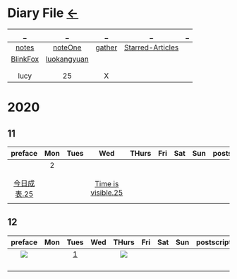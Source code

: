 # Diary File [←](../index.md)

| _ | _ | _ | _ | _ |
|:---:|:---:|:---:|:---:|:---:|
| [notes](notes.md) | [noteOne](noteOne.md) | [gather](gather.md) | [Starred-Articles](https://github.com/Yixiaohan/Starred-Articles) | []() |
| [BlinkFox](BlinkFox.md) | [luokangyuan](luokangyuan.md) | []() | []() | []() |
| []() | []() | []() | []() | []() |
| []() | []() | []() | []() | []() |
| lucy | 25 | X |

# 2020

## 11

| preface | Mon | Tues | Wed | THurs | Fri | Sat | Sun | postscript |
|:---:|:---:|:---:|:---:|:---:|:---:|:---:|:---:|:---:|
| []() | 2 | []() | []() | []() | []() | []() | []() | []() |
| []() | []() | []() | []() | []() | []() | []() | []() | []() |
| []() | []() | []() | []() | []() | []() | []() | []() | []() |
| [今日成表.25](../../Data/MD/2020/11/preface4.md) | []() | []() | [Time is visible.25](../../Data/MD/2020/11/20201125.md) | []() | []() | []() | []() | []() |
| []() | []() | []() | []() | []() | []() | []() | []() | []() |

## 12

| preface | Mon | Tues | Wed | THurs | Fri | Sat | Sun | postscript |
|:---:|:---:|:---:|:---:|:---:|:---:|:---:|:---:|:---:|
| <img src="https://latex.codecogs.com/png.latex?\bg_green&space;\fn_jvn&space;\frac{fit/writing/book/news}{0.5/.../1.5/1.5}" /> | []() | [1](../../Data/MD/2020/12/20201201.md) | []() | <img src="https://latex.codecogs.com/png.latex?\dpi{120}&space;\bg_white&space;\fn_jvn&space;\large&space;{for\;every\;day}{}" /> | []() | []() | []() | []() |
| []() | []() | []() | []() | []() | []() | []() | []() | []() |
| []() | []() | []() | []() | []() | []() | []() | []() | []() |
| []() | []() | []() | []() | []() | []() | []() | []() | []() |
| []() | []() | []() | []() | []() | []() | []() | []() | []() |



